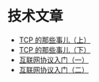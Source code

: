 
# 技术文章

- [TCP 的那些事儿（上）](http://coolshell.cn/articles/11564.html)
- [TCP 的那些事儿（下）](http://coolshell.cn/articles/11609.html)
- [互联网协议入门（一）](http://www.ruanyifeng.com/blog/2012/05/internet_protocol_suite_part_i.html)
- [互联网协议入门（二）](http://www.ruanyifeng.com/blog/2012/06/internet_protocol_suite_part_ii.html)